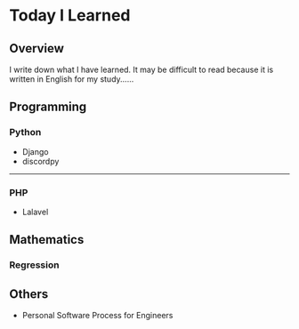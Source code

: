 # Today I Learned
## Overview
I write down what I have learned.
It may be difficult to read because it is written in English for my study......

## Programming

### Python
- Django
- discordpy
***
### PHP
- Lalavel

## Mathematics

### Regression

## Others
- Personal Software Process for Engineers
